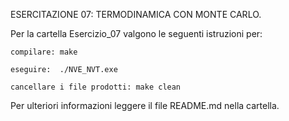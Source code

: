 ESERCITAZIONE 07: TERMODINAMICA CON MONTE CARLO.

Per la cartella Esercizio_07 valgono le seguenti istruzioni per:

	compilare: make

	eseguire:  ./NVE_NVT.exe

	cancellare i file prodotti: make clean

 Per ulteriori informazioni leggere il file README.md nella cartella.
